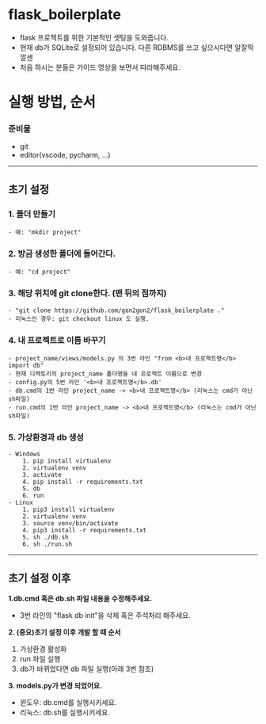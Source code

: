 # flask_boilerplate
- flask 프로젝트를 위한 기본적인 셋팅을 도와줍니다.
- 현재 db가 SQLite로 설정되어 있습니다. 다른 RDBMS를 쓰고 싶으시다면 알잘딱깔센
- 처음 하시는 분들은 가이드 영상을 보면서 따라해주세요.

# 실행 방법, 순서
### 준비물
- git
- editor(vscode, pycharm, ...)
---
## 초기 설정
### 1. 폴더 만들기
    - 예: "mkdir project"
### 2. 방금 생성한 폴더에 들어간다.
    - 예: "cd project"
### 3. 해당 위치에 git clone한다. (맨 뒤의 점까지)
    - "git clone https://github.com/gon2gon2/flask_boilerplate ."
    - 리눅스인 경우: git checkout linux 도 실행.
### 4. 내 프로젝트로 이름 바꾸기
    - project_name/views/models.py 의 3번 라인 "from <b>내 프로젝트명</b> import db"
    - 현재 디렉토리의 project_name 폴더명을 내 프로젝트 이름으로 변경
    - config.py의 5번 라인 '<b>내 프로젝트명</b>.db'
    - db.cmd의 1번 라인 project_name -> <b>내 프로젝트명</b> (리눅스는 cmd가 아닌 sh파일)
    - run.cmd의 1번 라인 project_name -> <b>내 프로젝트명</b> (리눅스는 cmd가 아닌 sh파일)
### 5. 가상환경과 db 생성
    - Windows
        1. pip install virtualenv
        2. virtualenv venv
        3. activate
        4. pip install -r requirements.txt
        5. db
        6. run
    - Linux
        1. pip3 install virtualenv
        2. virtualenv venv
        3. source venv/bin/activate
        4. pip3 install -r requirements.txt
        5. sh ./db.sh
        6. sh ./run.sh
---
## 초기 설정 이후
<b>1.db.cmd 혹은 db.sh 파일 내용을 수정해주세요.</b>
- 3번 라인의 "flask db init"을 삭제 혹은 주석처리 해주세요.

<b>2. (중요)초기 설정 이후 개발 할 때 순서</b>
1. 가상환경 활성화
2. run 파일 실행
3. db가 바뀌었다면 db 파일 실행(아래 3번 참조)

<b>3. models.py가 변경 되었어요.</b>
- 윈도우: db.cmd를 실행시키세요.
- 리눅스: db.sh를 실행시키세요.
